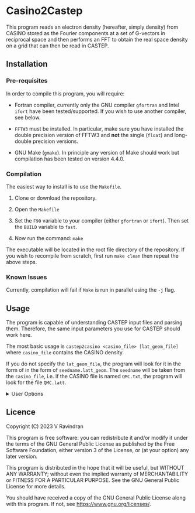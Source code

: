 # Casino2Castep

This program reads an electron density (hereafter, simply density) from CASINO stored
as the Fourier components at a set of G-vectors in reciprocal space
and then performs an FFT to obtain the real space density on a grid that can then be read in CASTEP.

## Installation
### Pre-requisites
In order to compile this program, you will require:
- Fortran compiler, currently only the GNU compiler `gfortran` and Intel `ifort` have been tested/supported.
  If you wish to use another compiler, see below.

- `FFTW3` must be installed. In particular, make sure you have installed the double precision version of FFTW3
   and **not** the single (`float`) and long-double precision versions.

- GNU Make (`gmake`). In principle any version of Make should work but compilation has been tested on version 4.4.0.

### Compilation
The easiest way to install is to use the `Makefile`.

1. Clone or download the repository.

2. Open the `Makefile`

3. Set the `F90` variable to your compiler (either `gfortran` or `ifort`).
   Then set the `BUILD` variable to `fast`.

4. Now run the command:
   ```make```

The executable will be located in the root file directory of the repository. If you wish to recompile from scratch, first run
```make clean```
then repeat the above steps.

### Known Issues
Currently, compilation will fail if `Make` is run in parallel using the `-j` flag.

## Usage
The program is capable of understanding CASTEP input files and parsing them.
Therefore, the same input parameters you use for CASTEP should work here.

The most basic usage is
```castep2casino <casino_file> [lat_geom_file]```
where `casino_file` contains the CASINO density.

If you do not specify the `lat_geom_file`, the program will look for it in the form of in the form of `seedname.latt_geom`.
The `seedname` will be taken from the `casino_file`, i.e. if the CASINO file is named `QMC.txt`, the program will look for the file `QMC.latt`.

<details><summary>User Options</summary>

### Summary
The `<lat_geom_file>` effectively contains the set of user-defined parameters which are:
- `prim_latt_cart` block - primitive real lattice vectors.
- `castep_grid` = the dimensions of the CASTEP grid.
- `unit_bohr` - unit for real lattice vectors are Bohr. This is an **OPTIONAL** parameter, and otherwise angstroms are used as the input unit.
- `output_file` - The file to use to write the CASTEP output. This is an **OPTIONAL** parameter.

#### Essential
The primitive real lattice vectors are specified as follows:
```
%block prim_latt_cart
a_x a_y a_z
b_x b_y b_z
c_x c_y c_z
%endblock prim_latt_cart
```

The default input unit for the lattice vectors are ANGSTROMS.
You may alternatively put the string `latt_bohr` anywhere in the cell file and then enter the lattice vectors in atomic units (Bohr).

The second thing you must specify is the required CASTEP grid size. This is likewise done in the `lat_geom_file` through the parameter
```
castep_grid <nx> <ny> <nz>
```
For instance, if you needed a grid of size 10 x 20 x 30, you would enter `castep_grid 10 20 30`.

For the output file, if `output_file` is not specified, the program will use the `lat_geom_file` seedname.
For example, if you have a file named `QMC.dat` as the lattice geometry file, then the output file will be `QMC.den_fmt`.
</details>


## Licence
Copyright (C) 2023 V Ravindran

This program is free software: you can redistribute it and/or modify it under the terms of the GNU General Public License as published by
the Free Software Foundation, either version 3 of the License, or (at your option) any later version.

This program is distributed in the hope that it will be useful, but WITHOUT ANY WARRANTY; without even the implied warranty of MERCHANTABILITY or FITNESS FOR A PARTICULAR PURPOSE.
See the GNU General Public License for more details.

You should have received a copy of the GNU General Public License
along with this program.  If not, see <https://www.gnu.org/licenses/>.
